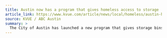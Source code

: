```yaml
---
title: Austin now has a program that gives homeless access to storage
article_link: https://www.kvue.com/article/news/local/homeless/austin-homeless-bins-storage-program/269-69c092f7-45e9-4a7d-8325-4c1dd835bda8
source: KVUE / ABC Austin
summary: >
  The City of Austin has launched a new program that gives storage bins to people that are experiencing homelessness.
---
```

